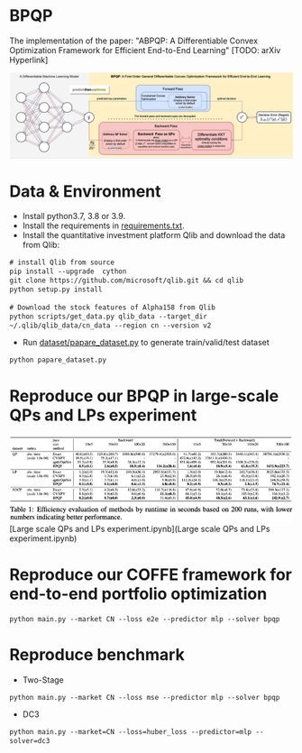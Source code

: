 # BPQP
The implementation of the paper: "ABPQP: A Differentiable Convex Optimization Framework for Efficient End-to-End Learning" [TODO: arXiv Hyperlink]

![avatar](frame.png) 

# Data & Environment
* Install python3.7, 3.8 or 3.9.
* Install the requirements in [requirements.txt](requirements.txt).
* Install the quantitative investment platform Qlib and download the data from Qlib:
```
# install Qlib from source
pip install --upgrade  cython
git clone https://github.com/microsoft/qlib.git && cd qlib
python setup.py install

# Download the stock features of Alpha158 from Qlib
python scripts/get_data.py qlib_data --target_dir ~/.qlib/qlib_data/cn_data --region cn --version v2 
```
* Run [dataset/papare_dataset.py](dataset/prepare_dataset.py) to generate train/valid/test dataset
```
python papare_dataset.py
```
# Reproduce our BPQP in large-scale QPs and LPs experiment

![avatar](speed.png) 
[Large scale QPs and LPs experiment.ipynb](Large scale QPs and LPs experiment.ipynb)


# Reproduce our COFFE framework for end-to-end portfolio optimization
```
python main.py --market CN --loss e2e --predictor mlp --solver bpqp
```

# Reproduce benchmark
* Two-Stage
```
python main.py --market CN --loss mse --predictor mlp --solver bpqp
```

* DC3
```
python main.py --market=CN --loss=huber_loss --predictor=mlp --solver=dc3  
```